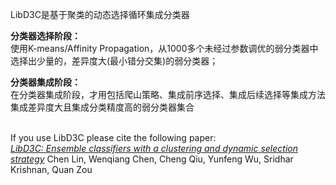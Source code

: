 LibD3C是基于聚类的动态选择循环集成分类器

<b>分类器选择阶段：</b><br/>
  使用K-means/Affinity Propagation，从1000多个未经过参数调优的弱分类器中选择出少量的，差异度大(最小错分交集)的弱分类器；

<b>分类器集成阶段：</b><br/>
  在分类器集成阶段，才用包括爬山策略、集成前序选择、集成后续选择等集成方法集成差异度大且集成分类精度高的弱分类器集合
  
<br/>
If you use LibD3C please cite the following paper:<br/>
<a href="http://www.sciencedirect.com/science/article/pii/S0925231213007959"><em>LibD3C: Ensemble classifiers with a clustering and dynamic selection strategy</a></em>
Chen Lin, Wenqiang Chen, Cheng Qiu, Yunfeng Wu, Sridhar Krishnan, Quan Zou
